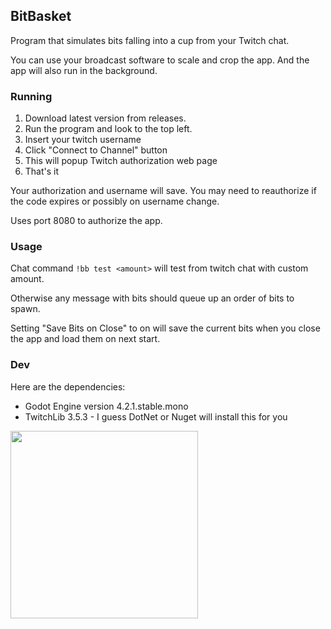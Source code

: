 
## BitBasket ##
Program that simulates bits falling into a cup from your Twitch chat.

You can use your broadcast software to scale and crop the app. And the app will
also run in the background.

### Running ###
1. Download latest version from releases.
2. Run the program and look to the top left.
3. Insert your twitch username
4. Click "Connect to Channel" button
5. This will popup Twitch authorization web page
6. That's it

Your authorization and username will save. You may need to reauthorize if the code
expires or possibly on username change.

Uses port 8080 to authorize the app.

### Usage ###
Chat command `!bb test <amount>` will test from twitch chat with custom amount.

Otherwise any message with bits should queue up an order of bits to spawn.

Setting "Save Bits on Close" to on will save the current bits when you close the app
and load them on next start.

### Dev ###
Here are the dependencies:
* Godot Engine version 4.2.1.stable.mono
* TwitchLib 3.5.3 - I guess DotNet or Nuget will install this for you


<img width=300 height=300 src='https://github.com/bscal/BitBasket/assets/4869976/6a16ab33-c351-42db-a55d-2384adec6696'></img>
